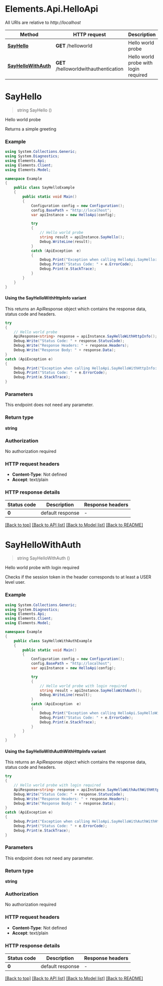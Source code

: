 # Elements.Api.HelloApi

All URIs are relative to *http://localhost*

| Method | HTTP request | Description |
|--------|--------------|-------------|
| [**SayHello**](HelloApi.md#sayhello) | **GET** /helloworld | Hello world probe |
| [**SayHelloWithAuth**](HelloApi.md#sayhellowithauth) | **GET** /helloworldwithauthentication | Hello world probe with login required |

<a id="sayhello"></a>
# **SayHello**
> string SayHello ()

Hello world probe

Returns a simple greeting

### Example
```csharp
using System.Collections.Generic;
using System.Diagnostics;
using Elements.Api;
using Elements.Client;
using Elements.Model;

namespace Example
{
    public class SayHelloExample
    {
        public static void Main()
        {
            Configuration config = new Configuration();
            config.BasePath = "http://localhost";
            var apiInstance = new HelloApi(config);

            try
            {
                // Hello world probe
                string result = apiInstance.SayHello();
                Debug.WriteLine(result);
            }
            catch (ApiException  e)
            {
                Debug.Print("Exception when calling HelloApi.SayHello: " + e.Message);
                Debug.Print("Status Code: " + e.ErrorCode);
                Debug.Print(e.StackTrace);
            }
        }
    }
}
```

#### Using the SayHelloWithHttpInfo variant
This returns an ApiResponse object which contains the response data, status code and headers.

```csharp
try
{
    // Hello world probe
    ApiResponse<string> response = apiInstance.SayHelloWithHttpInfo();
    Debug.Write("Status Code: " + response.StatusCode);
    Debug.Write("Response Headers: " + response.Headers);
    Debug.Write("Response Body: " + response.Data);
}
catch (ApiException e)
{
    Debug.Print("Exception when calling HelloApi.SayHelloWithHttpInfo: " + e.Message);
    Debug.Print("Status Code: " + e.ErrorCode);
    Debug.Print(e.StackTrace);
}
```

### Parameters
This endpoint does not need any parameter.
### Return type

**string**

### Authorization

No authorization required

### HTTP request headers

 - **Content-Type**: Not defined
 - **Accept**: text/plain


### HTTP response details
| Status code | Description | Response headers |
|-------------|-------------|------------------|
| **0** | default response |  -  |

[[Back to top]](#) [[Back to API list]](../README.md#documentation-for-api-endpoints) [[Back to Model list]](../README.md#documentation-for-models) [[Back to README]](../README.md)

<a id="sayhellowithauth"></a>
# **SayHelloWithAuth**
> string SayHelloWithAuth ()

Hello world probe with login required

Checks if the session token in the header corresponds to at least a USER level user.

### Example
```csharp
using System.Collections.Generic;
using System.Diagnostics;
using Elements.Api;
using Elements.Client;
using Elements.Model;

namespace Example
{
    public class SayHelloWithAuthExample
    {
        public static void Main()
        {
            Configuration config = new Configuration();
            config.BasePath = "http://localhost";
            var apiInstance = new HelloApi(config);

            try
            {
                // Hello world probe with login required
                string result = apiInstance.SayHelloWithAuth();
                Debug.WriteLine(result);
            }
            catch (ApiException  e)
            {
                Debug.Print("Exception when calling HelloApi.SayHelloWithAuth: " + e.Message);
                Debug.Print("Status Code: " + e.ErrorCode);
                Debug.Print(e.StackTrace);
            }
        }
    }
}
```

#### Using the SayHelloWithAuthWithHttpInfo variant
This returns an ApiResponse object which contains the response data, status code and headers.

```csharp
try
{
    // Hello world probe with login required
    ApiResponse<string> response = apiInstance.SayHelloWithAuthWithHttpInfo();
    Debug.Write("Status Code: " + response.StatusCode);
    Debug.Write("Response Headers: " + response.Headers);
    Debug.Write("Response Body: " + response.Data);
}
catch (ApiException e)
{
    Debug.Print("Exception when calling HelloApi.SayHelloWithAuthWithHttpInfo: " + e.Message);
    Debug.Print("Status Code: " + e.ErrorCode);
    Debug.Print(e.StackTrace);
}
```

### Parameters
This endpoint does not need any parameter.
### Return type

**string**

### Authorization

No authorization required

### HTTP request headers

 - **Content-Type**: Not defined
 - **Accept**: text/plain


### HTTP response details
| Status code | Description | Response headers |
|-------------|-------------|------------------|
| **0** | default response |  -  |

[[Back to top]](#) [[Back to API list]](../README.md#documentation-for-api-endpoints) [[Back to Model list]](../README.md#documentation-for-models) [[Back to README]](../README.md)

